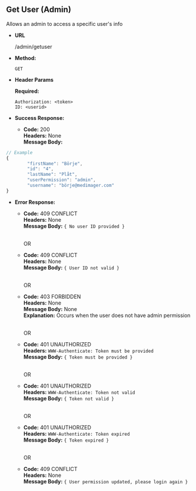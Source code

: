 **Get User (Admin)**
----
  Allows an admin to access a specific user's info

* **URL**

  /admin/getuser

* **Method:**

  `GET`
  
*  **Header Params**

   **Required:**
 
   `Authorization: <token>` <br />
   `ID: <userid>` <br />

* **Success Response:**

  * **Code:** 200 <br />
    **Headers:** None <br />
    **Message Body:** <br />
 
```javascript
// Example
{
        "firstName": "Börje",
        "id": "4",
        "lastName": "Plåt",
        "userPermission": "admin",
        "username": "börje@medimager.com"
}
```
 
* **Error Response:**

  * **Code:** 409 CONFLICT <br />
    **Headers:** None <br />
    **Message Body:** `{ No user ID provided }` <br /><br />

    OR

  * **Code:** 409 CONFLICT <br />
    **Headers:** None <br />
    **Message Body:** `{ User ID not valid }` <br /><br />

    OR

  * **Code:** 403 FORBIDDEN <br />
    **Headers:** None <br />
    **Message Body:** None <br />
    **Explanation:** Occurs when the user does not have admin permission <br /><br />

    OR
    
  * **Code:** 401 UNAUTHORIZED <br />
    **Headers:** `WWW-Authenticate: Token must be provided` <br />
    **Message Body:** `{ Token must be provided }` <br /><br />

    OR

  * **Code:** 401 UNAUTHORIZED <br />
    **Headers:** `WWW-Authenticate: Token not valid` <br />
    **Message Body:** `{ Token not valid }` <br /><br />

    OR

  * **Code:** 401 UNAUTHORIZED <br />
    **Headers:** `WWW-Authenticate: Token expired` <br />
    **Message Body:** `{ Token expired }` <br /><br />

    OR

  * **Code:** 409 CONFLICT <br />
    **Headers:** None <br />
    **Message Body:** `{ User permission updated, please login again }` <br /><br />
